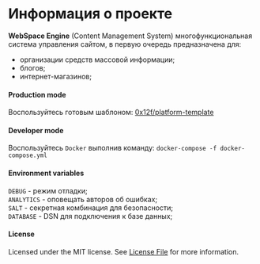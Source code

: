Информация о проекте
====
**WebSpace Engine** (Content Management System) многофункциональная система управления сайтом,
в первую очередь предназначена для:
* организации средств массовой информации;
* блогов;
* интернет-магазинов;

#### Production mode
Воспользуйтесь готовым шаблоном: [0x12f/platform-template](https://github.com/0x12f/platform-template)

#### Developer mode
Воспользуйтесь `Docker` выполнив команду: `docker-compose -f docker-compose.yml`

#### Environment variables
`DEBUG` - режим отладки;  
`ANALYTICS` - оповещать авторов об ошибках;  
`SALT` - секретная комбинация для безопасности;  
`DATABASE` - DSN для подключения к базе данных;

#### License
Licensed under the MIT license. See [License File](LICENSE.md) for more information.
